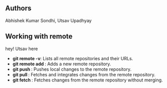 ## Authors 
Abhishek Kumar Sondhi, Utsav Upadhyay 

## Working with remote
hey! Utsav here
- **git remote -v**: Lists all remote repositories and their URLs. 
- **git remote add <name> <url>**: Adds a new remote repository. 
- **git push <remote> <branch>**: Pushes local changes to the remote repository.
- **git pull <remote> <branch>**: Fetches and integrates changes from the remote repository.
- **git fetch <remote>**: Fetches changes from the remote repository without merging. 
